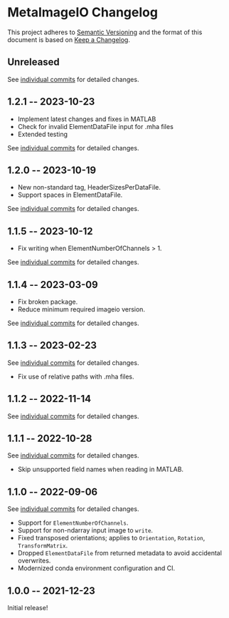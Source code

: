 # MetaImageIO Changelog

This project adheres to [Semantic Versioning](http://semver.org/spec/v2.0.0.html)
and the format of this document is based on [Keep a Changelog](http://keepachangelog.com/en/1.0.0/).

## Unreleased

See [individual commits](https://github.com/auneri/metaimageio/compare/v1.2.1...main) for detailed changes.

## 1.2.1 -- 2023-10-23

* Implement latest changes and fixes in MATLAB
* Check for invalid ElementDataFile input for .mha files
* Extended testing

See [individual commits](https://github.com/auneri/metaimageio/compare/v1.2.0...v1.2.1) for detailed changes.

## 1.2.0 -- 2023-10-19

* New non-standard tag, HeaderSizesPerDataFile.
* Support spaces in ElementDataFile.

See [individual commits](https://github.com/auneri/metaimageio/compare/v1.1.5...v1.2.0) for detailed changes.

## 1.1.5 -- 2023-10-12

* Fix writing when ElementNumberOfChannels > 1.

See [individual commits](https://github.com/auneri/metaimageio/compare/v1.1.4...v1.1.5) for detailed changes.

## 1.1.4 -- 2023-03-09

* Fix broken package.
* Reduce minimum required imageio version.

See [individual commits](https://github.com/auneri/metaimageio/compare/v1.1.3...v1.1.4) for detailed changes.

## 1.1.3 -- 2023-02-23

See [individual commits](https://github.com/auneri/metaimageio/compare/v1.1.2...v1.1.3) for detailed changes.

* Fix use of relative paths with .mha files.

## 1.1.2 -- 2022-11-14

See [individual commits](https://github.com/auneri/metaimageio/compare/v1.1.1...v1.1.2) for detailed changes.

## 1.1.1 -- 2022-10-28

See [individual commits](https://github.com/auneri/metaimageio/compare/v1.1.0...v1.1.1) for detailed changes.

* Skip unsupported field names when reading in MATLAB.

## 1.1.0 -- 2022-09-06

See [individual commits](https://github.com/auneri/metaimageio/compare/v1.0.0...v1.1.0) for detailed changes.

* Support for `ElementNumberOfChannels`.
* Support for non-ndarray input image to `write`.
* Fixed transposed orientations; applies to `Orientation`, `Rotation`, `TransformMatrix`.
* Dropped `ElementDataFile` from returned metadata to avoid accidental overwrites.
* Modernized conda environment configuration and CI.

## 1.0.0 -- 2021-12-23

Initial release!

